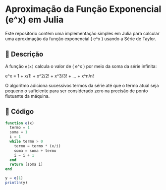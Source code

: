 # Aproximação da Função Exponencial (e^x) em Julia

Este repositório contém uma implementação simples em Julia para calcular uma aproximação da função exponencial \( e^x \) usando a Série de Taylor.

## 📘 Descrição

A função `e(x)` calcula o valor de \( e^x \) por meio da soma da série infinita:

e^x = 1 + x/1! + x^2/2! + x^3/3! + ... + x^n/n!

O algoritmo adiciona sucessivos termos da série até que o termo atual seja pequeno o suficiente para ser considerado zero na precisão de ponto flutuante da máquina.

## 📎 Código

```julia
function e(x)
  termo = 1 
  soma = 1
  i = 1
  while termo > 0
    termo = termo * (x/i)
    soma = soma + termo
    i = i + 1
  end
  return [soma i]
end

y = e(1)
println(y)
